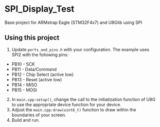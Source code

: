 # SPI_Display_Test
Base project for ARMstrap Eagle (STM32F4x7) and U8Glib using SPI
## Using this project
1. Update `ports_and_pins.h` with your configuration. The example uses SPI2 with the following pins:
 * PB10 - SCK
 * PB11 - Data/Command 
 * PB12 - Chip Select (active low)
 * PB13 - Reset (active low)
 * PB14 - MISO
 * PB15 - MOSI
2. In `main.cpp:setup()`, change the call to the initialization function of U8G to use the appropriate device function for your device.
3. Adjust the `main.cpp:draw(uint8_t)` function to draw within the boundaries of your screen.
4. Build and run.
